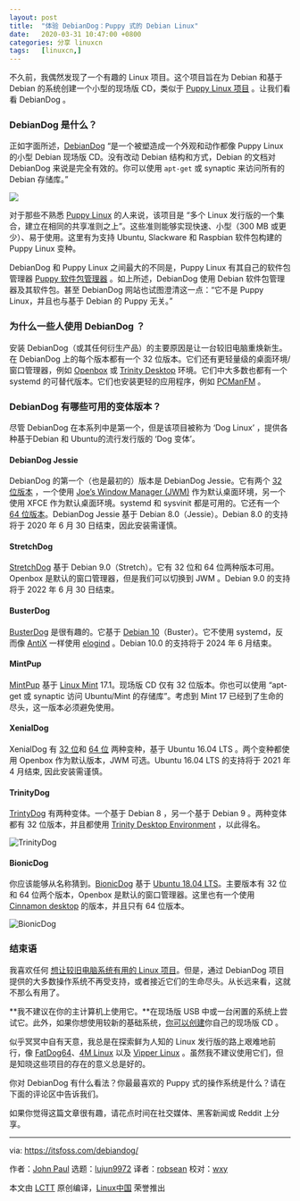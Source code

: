 ```yaml
---
layout: post
title:	"体验 DebianDog：Puppy 式的 Debian Linux"
date:	2020-03-31 10:47:00 +0800 
categories:	分享 linuxcn 
tags:	[linuxcn,]
---
```



不久前，我偶然发现了一个有趣的 Linux 项目。这个项目旨在为 Debian 和基于 Debian 的系统创建一个小型的现场版 CD，类似于 [Puppy Linux 项目](http://puppylinux.com/) 。让我们看看 DebianDog 。


### DebianDog 是什么？


正如字面所述，[DebianDog](https://debiandog.github.io/doglinux/) “是一个被塑造成一个外观和动作都像 Puppy Linux 的小型 Debian 现场版 CD。没有改动 Debian 结构和方式，Debian 的文档对 DebianDog 来说是完全有效的。你可以使用 `apt-get` 或 synaptic 来访问所有的 Debian 存储库。”


![](/Asserts/Images//attachment/album/202003/31/104715vwxgr5rcktmt2gfo.jpg)


对于那些不熟悉 [Puppy Linux](http://puppylinux.com/) 的人来说，该项目是 “多个 Linux 发行版的一个集合，建立在相同的共享准则之上”。这些准则能够实现快速、小型（300 MB 或更少）、易于使用。这里有为支持 Ubuntu, Slackware 和 Raspbian 软件包构建的 Puppy Linux 变种。


DebianDog 和 Puppy Linux 之间最大的不同是，Puppy Linux 有其自己的软件包管理器 [Puppy 软件包管理器](http://wikka.puppylinux.com/PPM?redirect=no) 。如上所述，DebianDog 使用 Debian 软件包管理器及其软件包。甚至 DebianDog 网站也试图澄清这一点：“它不是 Puppy Linux，并且也与基于 Debian 的 Puppy 无关。”


### 为什么一些人使用 DebianDog ？


安装 DebianDog（或其任何衍生产品）的主要原因是让一台较旧电脑重焕新生。在 DebianDog 上的每个版本都有一个 32 位版本。它们还有更轻量级的桌面环境/窗口管理器，例如 [Openbox](http://openbox.org/wiki/Main_Page) 或 [Trinity Desktop](https://www.trinitydesktop.org/) 环境。它们中大多数也都有一个 systemd 的可替代版本。它们也安装更轻的应用程序，例如 [PCManFM](https://wiki.lxde.org/en/PCManFM) 。


### DebianDog 有哪些可用的变体版本？


尽管 DebianDog 在本系列中是第一个，但是该项目被称为 ‘Dog Linux’ ，提供各种基于Debian 和 Ubuntu的流行发行版的 ‘Dog 变体’。


#### DebianDog Jessie


DebianDog 的第一个（也是最初的）版本是 DebianDog Jessie。它有两个 [32 位版本](https://debiandog.github.io/doglinux/zz01debiandogjessie.html) ，一个使用 [Joe’s Window Manager (JWM)](https://en.wikipedia.org/wiki/JWM) 作为默认桌面环境，另一个使用 XFCE 作为默认桌面环境。systemd 和 sysvinit 都是可用的。它还有一个 [64 位版本](https://debiandog.github.io/doglinux/zz02debiandog64.html)。DebianDog Jessie 基于 Debian 8.0（Jessie）。Debian 8.0 的支持将于 2020 年 6 月 30 日结束，因此安装需谨慎。


#### StretchDog


[StretchDog](https://debiandog.github.io/doglinux/zz02stretchdog.html) 基于 Debian 9.0（Stretch）。它有 32 位和 64 位两种版本可用。Openbox 是默认的窗口管理器，但是我们可以切换到 JWM 。Debian 9.0 的支持将于 2022 年 6 月 30 日结束。


#### BusterDog


[BusterDog](https://debiandog.github.io/doglinux/zz03busterdog.html) 是很有趣的。它基于 [Debian 10](https://itsfoss.com/debian-10-buster/)（Buster）。它不使用 systemd，反而像 [AntiX](https://antixlinux.com/) 一样使用 [elogind](https://github.com/elogind/elogind) 。Debian 10.0 的支持将于 2024 年 6 月结束。


#### MintPup


[MintPup](https://debiandog.github.io/doglinux/zz04mintpup.html) 基于 [Linux Mint](https://linuxmint.com/) 17.1。现场版 CD 仅有 32 位版本。你也可以使用 “apt-get 或 synaptic 访问 Ubuntu/Mint 的存储库”。考虑到 Mint 17 已经到了生命的尽头，这一版本必须避免使用。


#### XenialDog


XenialDog 有 [32 位](https://debiandog.github.io/doglinux/zz05xenialdog.html)和 [64 位](https://debiandog.github.io/doglinux/zz05zxenialdog.html) 两种变种，基于 Ubuntu 16.04 LTS 。两个变种都使用 Openbox 作为默认版本，JWM 可选。Ubuntu 16.04 LTS 的支持将于 2021 年 4 月结束, 因此安装需谨慎。


#### TrinityDog


[TrintyDog](https://debiandog.github.io/doglinux/zz06-trinitydog.html) 有两种变体。一个基于 Debian 8 ，另一个基于 Debian 9 。两种变体都有 32 位版本，并且都使用 [Trinity Desktop Environment](https://www.trinitydesktop.org/) ，以此得名。


![TrinityDog](/Asserts/Images//attachment/album/202003/31/104719yqdddsyvj08xyqzx.jpg)


#### BionicDog


你应该能够从名称猜到。[BionicDog](https://debiandog.github.io/doglinux/zz06-zbionicdog.html) 基于 [Ubuntu 18.04 LTS](https://itsfoss.com/ubuntu-18-04-released/)。主要版本有 32 位和 64 位两个版本，Openbox 是默认的窗口管理器。这里也有一个使用 [Cinnamon desktop](https://en.wikipedia.org/wiki/Cinnamon_(desktop_environment)) 的版本，并且只有 64 位版本。


![BionicDog](/Asserts/Images//attachment/album/202003/31/104722v1caqxuhch595op4.jpg)


### 结束语


我喜欢任何 [想让较旧电脑系统有用的 Linux 项目](https://itsfoss.com/lightweight-linux-beginners/)。但是，通过 DebianDog 项目提供的大多数操作系统不再受支持，或者接近它们的生命尽头。从长远来看，这就不那么有用了。


**我不建议在你的主计算机上使用它。**在现场版 USB 中或一台闲置的系统上尝试它。此外，如果你想使用较新的基础系统，[你可以创建](https://github.com/DebianDog/MakeLive)你自己的现场版 CD 。


似乎冥冥中自有天意，我总是在探索鲜为人知的 Linux 发行版的路上艰难地前行，像 [FatDog64](https://itsfoss.com/fatdog64-linux-review/)、[4M Linux](https://itsfoss.com/4mlinux-review/) 以及 [Vipper Linux](https://itsfoss.com/viperr-linux-review/) 。虽然我不建议使用它们，但是知晓这些项目的存在的意义总是好的。


你对 DebianDog 有什么看法？你最最喜欢的 Puppy 式的操作系统是什么？请在下面的评论区中告诉我们。


如果你觉得这篇文章很有趣，请花点时间在社交媒体、黑客新闻或 Reddit 上分享。




---


via: <https://itsfoss.com/debiandog/>


作者：[John Paul](https://itsfoss.com/author/john/) 选题：[lujun9972](https://github.com/lujun9972) 译者：[robsean](https://github.com/robsean) 校对：[wxy](https://github.com/wxy)


本文由 [LCTT](https://github.com/LCTT/TranslateProject) 原创编译，[Linux中国](https://linux.cn/) 荣誉推出
